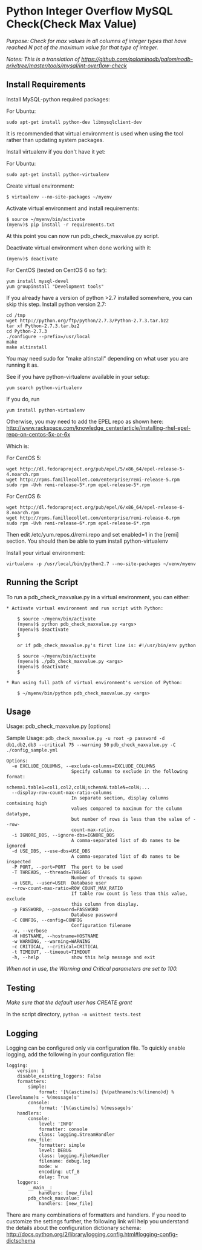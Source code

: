 Python Integer Overflow MySQL Check(Check Max Value)
================================

*Purpose: Check for max values in all columns of integer types that have reached N pct of the maximum value for that type of integer.*

*Notes: This is a translation of https://github.com/palominodb/palominodb-priv/tree/master/tools/mysql/int-overflow-check*

Install Requirements
-------------------------------

Install MySQL-python required packages:

For Ubuntu:
```
sudo apt-get install python-dev libmysqlclient-dev
```

It is recommended that virtual environment is used when using the tool rather than updating system packages.

Install virtualenv if you don't have it yet:

For Ubuntu:
```
sudo apt-get install python-virtualenv
```

Create virtual environment:
```
$ virtualenv --no-site-packages ~/myenv
```

Activate virtual environment and install requirements:
```
$ source ~/myenv/bin/activate
(myenv)$ pip install -r requirements.txt
```
At this point you can now run pdb_check_maxvalue.py script.

Deactivate virtual environment when done working with it:
```
(myenv)$ deactivate
```

For CentOS (tested on CentOS 6 so far):
```
yum install mysql-devel
yum groupinstall "Development tools"
```
If you already have a version of python >2.7 installed somewhere, you can skip this step.  Install python version 2.7:

```
cd /tmp 
wget http://python.org/ftp/python/2.7.3/Python-2.7.3.tar.bz2 
tar xf Python-2.7.3.tar.bz2 
cd Python-2.7.3 
./configure --prefix=/usr/local 
make 
make altinstall
```
You may need sudo for "make altinstall" depending on what user you are running it as.

See if you have python-virtualenv available in your setup:
```
yum search python-virtualenv
```
If you do, run 
```
yum install python-virtualenv
```
Otherwise, you may need to add the EPEL repo as shown here: http://www.rackspace.com/knowledge_center/article/installing-rhel-epel-repo-on-centos-5x-or-6x

Which is:

For CentOS 5:
```
wget http://dl.fedoraproject.org/pub/epel/5/x86_64/epel-release-5-4.noarch.rpm
wget http://rpms.famillecollet.com/enterprise/remi-release-5.rpm
sudo rpm -Uvh remi-release-5*.rpm epel-release-5*.rpm
```

For CentOS 6:
```
wget http://dl.fedoraproject.org/pub/epel/6/x86_64/epel-release-6-8.noarch.rpm
wget http://rpms.famillecollet.com/enterprise/remi-release-6.rpm
sudo rpm -Uvh remi-release-6*.rpm epel-release-6*.rpm
```
Then edit /etc/yum.repos.d/remi.repo and set enabled=1 in the [remi] section.
You should then be able to yum install python-virtualenv

Install your virtual environment:

```
virtualenv -p /usr/local/bin/python2.7 --no-site-packages ~/venv/myenv
```

Running the Script
------------------

To run a pdb_check_maxvalue.py in a virtual environment, you can either:

    * Activate virtual environment and run script with Python:

        $ source ~/myenv/bin/activate
        (myenv)$ python pdb_check_maxvalue.py <args>
        (myenv)$ deactivate
        $

        or if pdb_check_maxvalue.py's first line is: #!/usr/bin/env python

        $ source ~/myenv/bin/activate
        (myenv)$ ./pdb_check_maxvalue.py <args>
        (myenv)$ deactivate
        $

    * Run using full path of virtual environment's version of Python:

        $ ~/myenv/bin/python pdb_check_maxvalue.py <args>


Usage
-----

Usage: pdb_check_maxvalue.py \[options\]

Sample Usage:
  `pdb_check_maxvalue.py -u root -p password -d db1,db2,db3 --critical 75 --warning 50`
  `pdb_check_maxvalue.py -C ./config_sample.yml`

```
Options:
  -e EXCLUDE_COLUMNS, --exclude-columns=EXCLUDE_COLUMNS
                        Specify columns to exclude in the following format:
                        schema1.table1=col1,col2,colN;schemaN.tableN=colN;...
  --display-row-count-max-ratio-columns
                        In separate section, display columns containing high
                        values compared to maximum for the column datatype,
                        but number of rows is less than the value of --row-
                        count-max-ratio.
  -i IGNORE_DBS, --ignore-dbs=IGNORE_DBS
                        A comma-separated list of db names to be ignored
  -d USE_DBS, --use-dbs=USE_DBS
                        A comma-separated list of db names to be inspected
  -P PORT, --port=PORT  The port to be used
  -T THREADS, --threads=THREADS
                        Number of threads to spawn
  -u USER, --user=USER  Database user
  --row-count-max-ratio=ROW_COUNT_MAX_RATIO
                        If table row count is less than this value, exclude
                        this column from display.
  -p PASSWORD, --password=PASSWORD
                        Database password
  -C CONFIG, --config=CONFIG
                        Configuration filename
  -v, --verbose
  -H HOSTNAME, --hostname=HOSTNAME
  -w WARNING, --warning=WARNING
  -c CRITICAL, --critical=CRITICAL
  -t TIMEOUT, --timeout=TIMEOUT
  -h, --help            show this help message and exit
```

  *When not in use, the Warning and Critical parameters are set to 100.*


Testing
-------------------------------
*Make sure that the default user has CREATE grant*

In the script directory,
`python -m unittest tests.test`


Logging
-------

Logging can be configured only via configuration file.
To quickly enable logging, add the following in your configuration file:
```
logging:
    version: 1
    disable_existing_loggers: False
    formatters:
        simple:
            format: '[%(asctime)s] {%(pathname)s:%(lineno)d} %(levelname)s - %(message)s'
        console:
            format: '[%(asctime)s] %(message)s'
    handlers:
        console:
            level: 'INFO'
            formatter: console
            class: logging.StreamHandler
        new_file:
            formatter: simple
            level: DEBUG
            class: logging.FileHandler
            filename: debug.log
            mode: w
            encoding: utf_8
            delay: True
    loggers:
        __main__:
            handlers: [new_file]
        pdb_check_maxvalue:
            handlers: [new_file]
```

There are many combinations of formatters and handlers.
If you need to customize the settings further, the following link will help you understand the details about the configuration dictionary schema:
http://docs.python.org/2/library/logging.config.html#logging-config-dictschema
